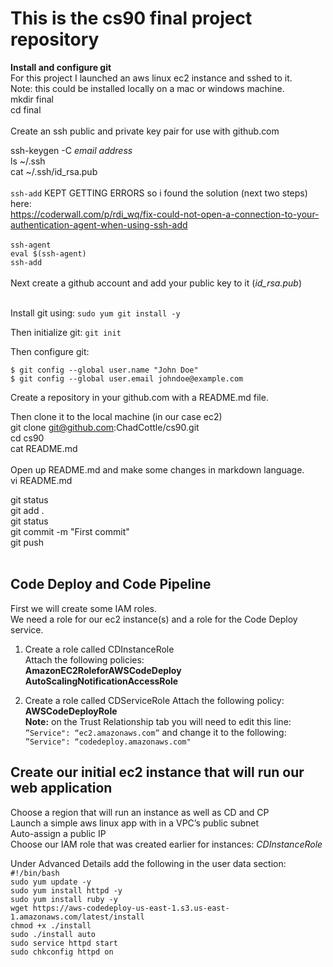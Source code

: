 # This is the cs90 final project repository <br/>

**Install and configure git**<br/>
For this project I launched an aws linux ec2 instance and sshed to it.<br/>
Note: this could be installed locally on a mac or windows machine.<br/>
mkdir final <br/>
cd final <br/>
<br/>
Create an ssh public and private key pair for use with github.com<br/>

ssh-keygen -C *email address*  <br/>
ls ~/.ssh <br/>
cat ~/.ssh/id_rsa.pub <br/>
<br/> 
`ssh-add` KEPT GETTING ERRORS so i found the solution (next two steps) here:<br/>
https://coderwall.com/p/rdi_wq/fix-could-not-open-a-connection-to-your-authentication-agent-when-using-ssh-add <br/>
<br/>
`ssh-agent` <br/>
`eval $(ssh-agent)` <br/>
`ssh-add` <br/>
<br/>
Next create a github account and add your public key to it (*id_rsa.pub*)<br/>
<br/>

Install git using:  `sudo yum git install -y`<br/>

Then initialize git:  `git init`<br/>

Then configure git:

`$ git config --global user.name "John Doe"`<br/>
`$ git config --global user.email johndoe@example.com`<br/>

Create a repository in your github.com with a README.md file.<br/>

Then clone it to the local machine (in our case ec2)<br/>
git clone git@github.com:ChadCottle/cs90.git <br/>
cd cs90 <br/>
cat README.md <br/>
<br/>
Open up README.md and make some changes in markdown language.<br/>
vi README.md <br/>

git status <br/>
git add . <br/>
git status <br/>
git commit -m "First commit" <br/> 
git push<br/>
<br/>
## Code Deploy and Code Pipeline<br/>

First we will create some IAM roles.<br/>
We need a role for our ec2 instance(s) and a role for the Code Deploy service.<br/>

1. Create a role called CDInstanceRole<br/>
Attach the following policies:<br/>
**AmazonEC2RoleforAWSCodeDeploy**<br/>
**AutoScalingNotificationAccessRole<br/>**

2. Create a role called CDServiceRole
Attach the following policy:<br/>
**AWSCodeDeployRole**<br/>
**Note:** on the Trust Relationship tab you will need to edit this line:<br/>
`”Service": “ec2.amazonaws.com”` and change it to the following: `”Service": “codedeploy.amazonaws.com"`<br>

## Create our initial ec2 instance that will run our web application<br/>
Choose a region that will run an instance as well as CD and CP<br/>
Launch a simple aws linux app with in a VPC’s public subnet<br/>
Auto-assign a public IP<br/>
Choose our IAM role that was created earlier for instances: *CDInstanceRole*<br/>


Under Advanced Details add the following in the user data section:<br/>
`#!/bin/bash`<br/>
`sudo yum update -y`<br/>
`sudo yum install httpd -y`<br/>
`sudo yum install ruby -y`<br/>
`wget https://aws-codedeploy-us-east-1.s3.us-east-1.amazonaws.com/latest/install`<br/>
`chmod +x ./install`<br/>
`sudo ./install auto`<br/>
`sudo service httpd start`<br/>
`sudo chkconfig httpd on`<br/>
